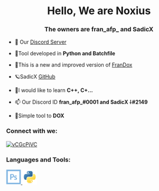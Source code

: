 <h1 align="center">Hello, We are Noxius</h1>
<h3 align="center">The owners are fran_afp_ and SadicX</h3>

- 🐍 Our [Discord Server](https://discord.gg/vCGcPjVC)

- 🔰Tool developed in **Python and Batchfile**

- 🧳This is a new and improved version of [FranDox](https://github.com/franafp/Fran-Dox-Tool)

- 🪐SadicX [GitHub](https://github.com/SadicX)

- 🧠I would like to learn **C++, C+...**

- 📫 Our Discord ID **fran_afp_#0001 and SadicX ⸸#2149**

- 🐁Simple tool to **DOX**

<h3 align="left">Connect with we:</h3>
<p align="left">
<a href="https://discord.gg/vCGcPjVC" target="blank"><img align="center" src="https://raw.githubusercontent.com/rahuldkjain/github-profile-readme-generator/master/src/images/icons/Social/discord.svg" alt="vCGcPjVC" height="30" width="40" /></a>
</p>

<h3 align="left">Languages and Tools:</h3>
<p align="left"> <a href="https://www.photoshop.com/en" target="_blank" rel="noreferrer"> <img src="https://raw.githubusercontent.com/devicons/devicon/master/icons/photoshop/photoshop-line.svg" alt="photoshop" width="40" height="40"/> </a> <a href="https://www.python.org" target="_blank" rel="noreferrer"> <img src="https://raw.githubusercontent.com/devicons/devicon/master/icons/python/python-original.svg" alt="python" width="40" height="40"/> </a> </p>

